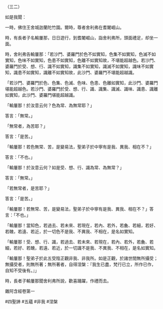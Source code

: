 （三二）

如是我聞：

一時，佛住王舍城迦蘭陀竹園。爾時，尊者舍利弗在耆闍崛山。

時，有長者子名輸屢那，日日遊行，到耆闍崛山，詣舍利弗所，頭面禮足，却坐一面。

時，舍利弗告輸屢那：「若沙門、婆羅門於色不如實知，色集不如實知，色滅不如實知，色味不如實知，色患不如實知，色離不如實知故，不堪能超越色。若沙門、婆羅門於受、想、行、識不如實知，識集不如實知，識滅不如實知，識味不如實知，識患不如實知，識離不如實知故，此沙門、婆羅門不堪能超越識。

「若沙門、婆羅門於色、色集、色滅、色味、色患、色離如實知，此沙門、婆羅門堪能超越色。若沙門、婆羅門於受、想、行、識、識集、識滅、識味、識患、識離如實知，此沙門、婆羅門堪能超越識。

「輸屢那！於汝意云何？色為常、為無常耶？」

答言：「無常。」

「無常者，為苦耶？」

答言：「是苦。」

「輸屢那！若色無常、苦，是變易法，聖弟子於中寧有是我、異我、相在不？」

答言：「不也。」

「輸屢那！於汝意云何？如是受、想、行、識為常、為無常？」

答言：「無常。」

「若無常者，是苦耶？」

答言：「是苦。」

「輸屢那！若無常、苦，是變易法，聖弟子於中寧有是我、異我、相在不？」答言：「不也。」

「輸屢那！當知色，若過去、若未來、若現在，若內、若外，若麁、若細，若好、若醜，若遠、若近，於一切色不是我、不異我、不相在，是名如實知。

「輸屢那！受、想、行、識，若過去、若未來、若現在，若內、若外，若麁、若細，若好、若醜，若遠、若近，於一切識不是我、不異我、不相在，是名如實知。

「輸屢那！聖弟子於此五受陰正觀非我、非我所。如是正觀，於諸世間無所攝受；無攝受者，則無所著；無所著者，自得涅槃：『我生已盡，梵行已立，所作已作，自知不受後有。』」

時，長者子輸屢那聞舍利弗所說，歡喜踊躍，作禮而去。

雜阿含經卷第一






#四聖諦
#五蘊
#非我
#涅槃
